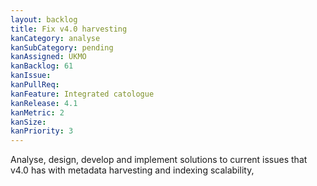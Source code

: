 ```yaml
---
layout: backlog
title: Fix v4.0 harvesting
kanCategory: analyse
kanSubCategory: pending
kanAssigned: UKMO
kanBacklog: 61
kanIssue:
kanPullReq:
kanFeature: Integrated catologue
kanRelease: 4.1
kanMetric: 2
kanSize:
kanPriority: 3
---
```

Analyse, design, develop and implement solutions to current issues that v4.0 has with metadata harvesting and indexing scalability,
